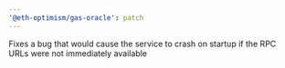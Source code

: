 ```yaml
---
'@eth-optimism/gas-oracle': patch
---
```


Fixes a bug that would cause the service to crash on startup if the RPC URLs were not immediately available
